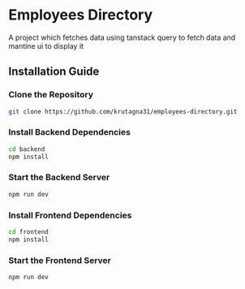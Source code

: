 # Employees Directory

A project which fetches data using tanstack query to fetch data and mantine ui to display it

## Installation Guide 

### Clone the Repository

```sh
git clone https://github.com/krutagna31/employees-directory.git
```

### Install Backend Dependencies

```sh
cd backend
npm install
```

### Start the Backend Server

```sh
npm run dev
```

### Install Frontend Dependencies

```sh
cd frontend
npm install
```

### Start the Frontend Server

```sh
npm run dev
```
